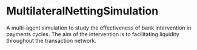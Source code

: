 # MultilateralNettingSimulation
A multi-agent simulation to study the effectiveness of bank intervention in payments cycles. The aim of the intervention is to facilitating liquidity throughout the transaction network.
